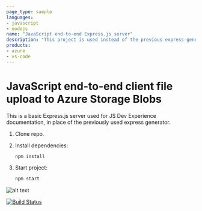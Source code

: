 ```yaml
---
page_type: sample
languages:
- javascript
- nodejs
name: "JavaScript end-to-end Express.js server"
description: "This project is used instead of the previous express-generator."
products:
- azure
- vs-code
---
```


# JavaScript end-to-end client file upload to Azure Storage Blobs

This is a basic Express.js server used for JS Dev Experience documentation, in place of the previously used express generator. 

1. Clone repo.

1. Install dependencies: 

    ```bash
    npm install
    ```

1. Start project: 

    ```bash
    npm start
    ```
   
![alt text](https://dev.azure.com/shekhutsav1962001/DemoProject/_apis/build/status/shekhutsav1962001.js-e2e-express-server?branchName=main)   
 
 [![Build Status](https://dev.azure.com/shekhutsav1962001/DemoProject/_apis/build/status/shekhutsav1962001.js-e2e-express-server?branchName=main)](https://dev.azure.com/shekhutsav1962001/DemoProject/_build/latest?definitionId=5&branchName=main)
